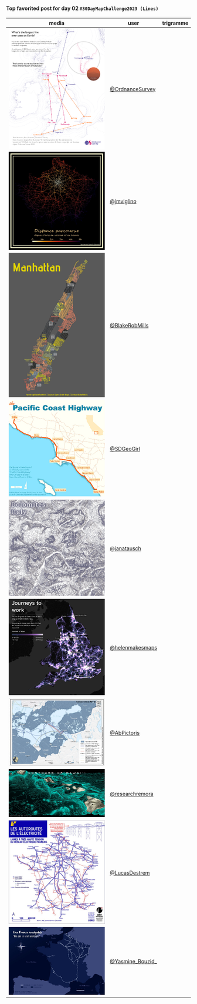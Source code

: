#### Top favorited post for day 02 `#30DayMapChallenge2023 (Lines)`

| media | user | trigramme |
|-------|------|-----------|
|![image](uploads/5d9b82cd0d7fe6e2f1fae46cb94ffa2c/image.png)|[@OrdnanceSurvey](https://twitter.com/OrdnanceSurvey/status/1720132072759607506)|  |
|![image](uploads/6088f113db941887f67cb697d85eef75/image.png)|[@jmviglino](https://twitter.com/jmviglino/status/1719972609809367513)|  |
|![image](uploads/815e1da65251eb4f7455095b7bdbe29f/image.png)|[@BlakeRobMills](https://twitter.com/BlakeRobMills/status/1720232732528177432)|  |
|![image](uploads/37ef6de8c4ba32aff3dbd16db22c5de0/image.png)|[@SDGeoGirl](https://twitter.com/SDGeoGirl/status/1720260109245538680)|  |
|![image](uploads/dbf8d68f8df4c890f75831172a8e6174/image.png)|[@janatausch](https://twitter.com/janatausch/status/1720203450724573243)|  |
|![image](uploads/27a07880580b84b5ea47a2ea03dafac7/image.png)|[@helenmakesmaps](https://twitter.com/helenmakesmaps/status/1720051995724198074)|  |
|![image](uploads/ab0c50cfa76d8f2d62bdc1713d6a7d3e/image.png)|[@AbPictoris](https://twitter.com/AbPictoris/status/1720105481039954177)|  |
|![image](uploads/9abb11583ef2765346c7ca8a63fb45a7/image.png)|[@researchremora](https://twitter.com/researchremora/status/1720095318111576473)|  |
|![image](uploads/573fe8c4dda94b11ea289c8b270ccce1/image.png)|[@LucasDestrem](https://twitter.com/LucasDestrem/status/1719990909687796051)|  |
|![image](uploads/abf6120f658213667a7593165081e688/image.png)|[@Yasmine_Bouzid_](https://twitter.com/Yasmine_Bouzid_/status/1719989676851728421)|  |